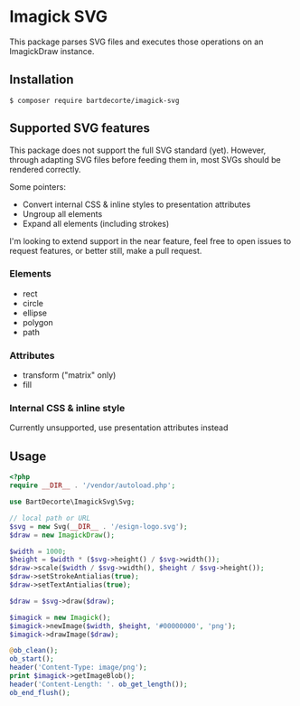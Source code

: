 # Imagick SVG
This package parses SVG files and executes those operations on an ImagickDraw instance.

## Installation

```
$ composer require bartdecorte/imagick-svg
```

## Supported SVG features
This package does not support the full SVG standard (yet). However, through adapting SVG files before feeding them in,
most SVGs should be rendered correctly.

Some pointers:
- Convert internal CSS & inline styles to presentation attributes
- Ungroup all elements
- Expand all elements (including strokes)

I'm looking to extend support in the near feature, feel free to open issues to request features, or better still, make
a pull request.

### Elements
- rect
- circle
- ellipse
- polygon
- path

### Attributes
- transform ("matrix" only)
- fill

### Internal CSS & inline style
Currently unsupported, use presentation attributes instead

## Usage

```php
<?php
require __DIR__ . '/vendor/autoload.php';

use BartDecorte\ImagickSvg\Svg;

// local path or URL
$svg = new Svg(__DIR__ . '/esign-logo.svg');
$draw = new ImagickDraw();

$width = 1000;
$height = $width * ($svg->height() / $svg->width());
$draw->scale($width / $svg->width(), $height / $svg->height());
$draw->setStrokeAntialias(true);
$draw->setTextAntialias(true);

$draw = $svg->draw($draw);

$imagick = new Imagick();
$imagick->newImage($width, $height, '#00000000', 'png');
$imagick->drawImage($draw);

@ob_clean();
ob_start();
header('Content-Type: image/png');
print $imagick->getImageBlob();
header('Content-Length: '. ob_get_length());
ob_end_flush();
```
